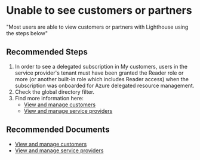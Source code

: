 <properties
	pageTitle="Unable to see customers or partners"
	description="Unable to see customers or partners"
	infoBubbleText="Unable to see customers or partners"
	service="microsoft.managedservices"
	resource="managedservices"
	authors="prukulka"
	ms.author="prukulka"
	displayOrder=""
	articleId="CommonSolutions-managedservices-unabletoseecustomersorpartners"
	diagnosticScenario=""
	selfHelpType="generic"
	supportTopicIds="32642170"
	resourceTags=""
	productPesIds="16761"
	cloudEnvironments="public, fairfax"
/>

# Unable to see customers or partners

"Most users are able to view customers or partners with Lighthouse using the steps below"

## **Recommended Steps**

1. In order to see a delegated subscription in My customers, users in the service provider's tenant must have been granted the Reader role or more (or another built-in role which includes Reader access) when the subscription was onboarded for Azure delegated resource management.
2. Check the global directory filter.
3. Find more information here: 
	* [View and manage customers](https://docs.microsoft.com/azure/lighthouse/how-to/view-manage-customers)
	*  [View and manage service providers](https://docs.microsoft.com/azure/lighthouse/how-to/view-manage-service-providers)


## **Recommended Documents**
* [View and manage customers](https://docs.microsoft.com/azure/lighthouse/how-to/view-manage-customers)
* [View and manage service providers](https://docs.microsoft.com/azure/lighthouse/how-to/view-manage-service-providers)
